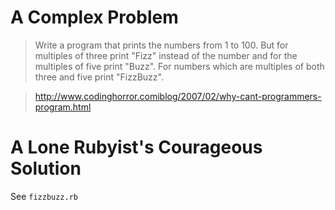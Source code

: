 # A Complex Problem

> Write a program that prints the numbers from 1 to 100. But for multiples of three print "Fizz" instead of the number and for the multiples of five print "Buzz". For numbers which are multiples of both three and five print "FizzBuzz". 

> http://www.codinghorror.comiblog/2007/02/why-cant-programmers-program.html

# A Lone Rubyist's Courageous Solution

See `fizzbuzz.rb`

